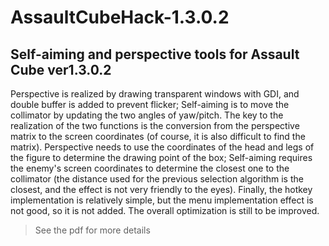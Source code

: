 # AssaultCubeHack-1.3.0.2

## Self-aiming and perspective tools for Assault Cube ver1.3.0.2
Perspective is realized by drawing transparent windows with GDI, and double buffer is added to prevent flicker; Self-aiming is to move the collimator by updating the two angles of yaw/pitch. The key to the realization of the two functions is the conversion from the perspective matrix to the screen coordinates (of course, it is also difficult to find the matrix). Perspective needs to use the coordinates of the head and legs of the figure to determine the drawing point of the box; Self-aiming requires the enemy's screen coordinates to determine the closest one to the collimator (the distance used for the previous selection algorithm is the closest, and the effect is not very friendly to the eyes). Finally, the hotkey implementation is relatively simple, but the menu implementation effect is not good, so it is not added. The overall optimization is still to be improved.

> See the pdf for more details
